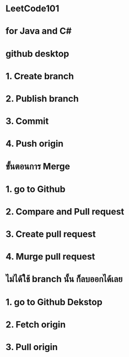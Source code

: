 # LeetCode101

# for Java and C#

# github desktop

# 1. Create branch
# 2. Publish branch 
# 3. Commit
# 4. Push origin

# ขั้นตอนการ Merge
# 1. go to Github
# 2. Compare and Pull request
# 3. Create pull request
# 4. Murge pull request

# ไม่ได้ใช้ branch นั้น ก็ลบออกได้เลย

# 1. go to Github Dekstop
# 2. Fetch origin
# 3. Pull origin